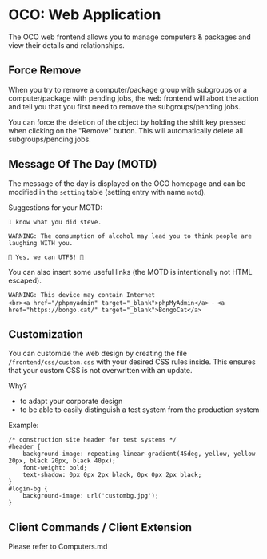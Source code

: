 # OCO: Web Application
The OCO web frontend allows you to manage computers & packages and view their details and relationships.

## Force Remove
When you try to remove a computer/package group with subgroups or a computer/package with pending jobs, the web frontend will abort the action and tell you that you first need to remove the subgroups/pending jobs.

You can force the deletion of the object by holding the shift key pressed when clicking on the "Remove" button. This will automatically delete all subgroups/pending jobs.

## Message Of The Day (MOTD)
The message of the day is displayed on the OCO homepage and can be modified in the `setting` table (setting entry with name `motd`).

Suggestions for your MOTD:
```
I know what you did steve.
```
```
WARNING: The consumption of alcohol may lead you to think people are laughing WITH you.
```
```
🌴 Yes, we can UTF8! 🌈
```
You can also insert some useful links (the MOTD is intentionally not HTML escaped).
```
WARNING: This device may contain Internet
<br><a href="/phpmyadmin" target="_blank">phpMyAdmin</a> ‧ <a href="https://bongo.cat/" target="_blank">BongoCat</a>
```

## Customization
You can customize the web design by creating the file `/frontend/css/custom.css` with your desired CSS rules inside. This ensures that your custom CSS is not overwritten with an update.

Why?
- to adapt your corporate design
- to be able to easily distinguish a test system from the production system

Example:
```
/* construction site header for test systems */
#header {
	background-image: repeating-linear-gradient(45deg, yellow, yellow 20px, black 20px, black 40px);
	font-weight: bold;
	text-shadow: 0px 0px 2px black, 0px 0px 2px black;
}
#login-bg {
	background-image: url('custombg.jpg');
}
```

## Client Commands / Client Extension
Please refer to Computers.md
